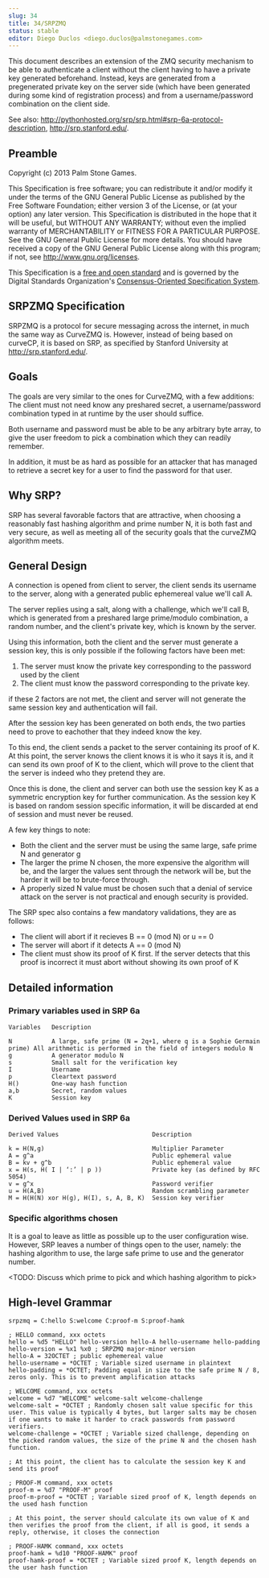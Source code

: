 ```yaml
---
slug: 34
title: 34/SRPZMQ
status: stable
editor: Diego Duclos <diego.duclos@palmstonegames.com>
---
```


This document describes an extension of the ZMQ security mechanism to be able to authenticate a client without the client having to have a private key generated beforehand. Instead, keys are generated from a pregenerated private key on the server side (which have been generated during some kind of registration process) and from a username/password combination on the client side.

See also: http://pythonhosted.org/srp/srp.html#srp-6a-protocol-description, http://srp.stanford.edu/.

## Preamble

Copyright (c) 2013 Palm Stone Games.

This Specification is free software; you can redistribute it and/or modify it under the terms of the GNU General Public License as published by the Free Software Foundation; either version 3 of the License, or (at your option) any later version. This Specification is distributed in the hope that it will be useful, but WITHOUT ANY WARRANTY; without even the implied warranty of MERCHANTABILITY or FITNESS FOR A PARTICULAR PURPOSE. See the GNU General Public License for more details. You should have received a copy of the GNU General Public License along with this program; if not, see <http://www.gnu.org/licenses>.

This Specification is a [free and open standard](http://www.digistan.org/open-standard:definition) and is governed by the Digital Standards Organization's [Consensus-Oriented Specification System](http://www.digistan.org/spec:1/COSS).

## SRPZMQ Specification

SRPZMQ is a protocol for secure messaging across the internet, in much the same way as CurveZMQ is. However, instead of being based on curveCP, it is based on SRP, as specified by Stanford University at http://srp.stanford.edu/.

## Goals

The goals are very similar to the ones for CurveZMQ, with a few additions: The client must not need know any preshared secret, a username/password combination typed in at runtime by the user should suffice.

Both username and password must be able to be any arbitrary byte array, to give the user freedom to pick a combination which they can readily remember.

In addition, it must be as hard as possible for an attacker that has managed to retrieve a secret key for a user to find the password for that user.

## Why SRP?

SRP has several favorable factors that are attractive, when choosing a reasonably fast hashing algorithm and prime number N, it is both fast and very secure, as well as meeting all of the security goals that the curveZMQ algorithm meets.

## General Design

A connection is opened from client to server, the client sends its username to the server, along with a generated public ephemereal value we'll call A.

The server replies using a salt, along with a challenge, which we'll call B, which is generated from a preshared large prime/modulo combination, a random number, and the client's private key, which is known by the server.

Using this information, both the client and the server must generate a session key, this is only possible if the following factors have been met:

1) The server must know the private key corresponding to the password used by the client
2) The client must know the password corresponding to the private key.

if these 2 factors are not met, the client and server will not generate the same session key and authentication will fail.

After the session key has been generated on both ends, the two parties need to prove to eachother that they indeed know the key.

To this end, the client sends a packet to the server containing its proof of K. At this point, the server knows the client knows it is who it says it is, and it can send its own proof of K to the client, which will prove to the client that the server is indeed who they pretend they are.

Once this is done, the client and server can both use the session key K as a symmetric encryption key for further communication. As the session key K is based on random session specific information, it will be discarded at end of session and must never be reused.

A few key things to note:

* Both the client and the server must be using the same large, safe prime N and generator g
* The larger the prime N chosen, the more expensive the algorithm will be, and the larger the values sent through the network will be, but the harder it will be to brute-force through.
* A properly sized N value must be chosen such that a denial of service attack on the server is not practical and enough security is provided.

The SRP spec also contains a few mandatory validations, they are as follows:

* The client will abort if it recieves B == 0 (mod N) or u == 0
* The server will abort if it detects A == 0 (mod N)
* The client must show its proof of K first. If the server detects that this proof is incorrect it must abort without showing its own proof of K

## Detailed information

### Primary variables used in SRP 6a

```
Variables   Description

N           A large, safe prime (N = 2q+1, where q is a Sophie Germain prime) All arithmetic is performed in the field of integers modulo N
g           A generator modulo N
s           Small salt for the verification key
I           Username
p           Cleartext password
H()         One-way hash function
a,b         Secret, random values
K           Session key
```

### Derived Values used in SRP 6a

```
Derived Values                          Description

k = H(N,g)                              Multiplier Parameter
A = g^a                                 Public ephemeral value
B = kv + g^b                            Public ephemeral value
x = H(s, H( I | ‘:’ | p ))              Private key (as defined by RFC 5054)
v = g^x                                 Password verifier
u = H(A,B)                              Random scrambling parameter
M = H(H(N) xor H(g), H(I), s, A, B, K)  Session key verifier
```

### Specific algorithms chosen

It is a goal to leave as little as possible up to the user configuration wise. However, SRP leaves a number of things open to the user, namely: the hashing algorithm to use, the large safe prime to use and the generator number.

<TODO: Discuss which prime to pick and which hashing algorithm to pick>

## High-level Grammar

```
srpzmq = C:hello S:welcome C:proof-m S:proof-hamk

; HELLO command, xxx octets
hello = %d5 "HELLO" hello-version hello-A hello-username hello-padding
hello-version = %x1 %x0 ; SRPZMQ major-minor version
hello-A = 32OCTET ; public ephemereal value
hello-username = *OCTET ; Variable sized username in plaintext
hello-padding = *OCTET; Padding equal in size to the safe prime N / 8, zeros only. This is to prevent amplification attacks

; WELCOME command, xxx octets
welcome = %d7 "WELCOME" welcome-salt welcome-challenge
welcome-salt = *OCTET ; Randomly chosen salt value specific for this user. This value is typically 4 bytes, but larger salts may be chosen if one wants to make it harder to crack passwords from password verifiers.
welcome-challenge = *OCTET ; Variable sized challenge, depending on the picked random values, the size of the prime N and the chosen hash function.

; At this point, the client has to calculate the session key K and send its proof

; PROOF-M command, xxx octets
proof-m = %d7 "PROOF-M" proof
proof-m-proof = *OCTET ; Variable sized proof of K, length depends on the used hash function

; At this point, the server should calculate its own value of K and then verifies the proof from the client, if all is good, it sends a reply, otherwise, it closes the connection

; PROOF-HAMK command, xxx octets
proof-hamk = %d10 "PROOF-HAMK" proof
proof-hamk-proof = *OCTET ; Variable sized proof K, length depends on the user hash function
```
